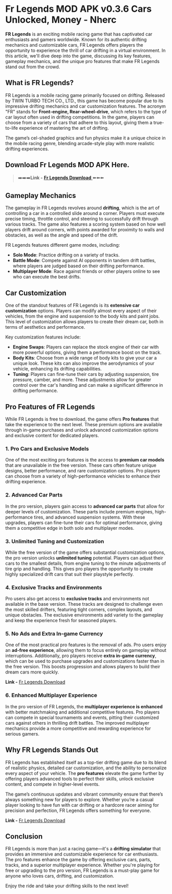 # Fr Legends MOD APK v0.3.6 Cars Unlocked, Money - Nherc

**FR Legends** is an exciting mobile racing game that has captivated car enthusiasts and gamers worldwide. Known for its authentic drifting mechanics and customizable cars, FR Legends offers players the opportunity to experience the thrill of car drifting in a virtual environment. In this article, we'll dive deep into the game, discussing its key features, gameplay mechanics, and the unique pro features that make FR Legends stand out from the crowd.

## What is FR Legends?

FR Legends is a mobile racing game primarily focused on drifting. Released by TWIN TURBO TECH CO., LTD., this game has become popular due to its impressive drifting mechanics and car customization features. The acronym "FR" stands for **Front-engine, Rear-wheel-drive**, which refers to the type of car layout often used in drifting competitions. In the game, players can choose from a variety of cars that adhere to this layout, giving them a true-to-life experience of mastering the art of drifting.

The game’s cel-shaded graphics and fun physics make it a unique choice in the mobile racing genre, blending arcade-style play with more realistic drifting experiences.

## Download Fr Legends MOD APK Here.
> ➡️➡️➡️**Link -** <a href="https://nherc.in/fr-legends/"> **Fr Legends Download** </a> ⬅️⬅️⬅️

## Gameplay Mechanics

The gameplay in FR Legends revolves around **drifting**, which is the art of controlling a car in a controlled slide around a corner. Players must execute precise timing, throttle control, and steering to successfully drift through various tracks. The game also features a scoring system based on how well players drift around corners, with points awarded for proximity to walls and obstacles, as well as the angle and speed of the drift.


FR Legends features different game modes, including:
- **Solo Mode**: Practice drifting on a variety of tracks.
- **Battle Mode**: Compete against AI opponents in tandem drift battles, where players are judged based on their drifting performance.
- **Multiplayer Mode**: Race against friends or other players online to see who can execute the best drifts.

## Car Customization

One of the standout features of FR Legends is its **extensive car customization** options. Players can modify almost every aspect of their vehicles, from the engine and suspension to the body kits and paint jobs. This level of customization allows players to create their dream car, both in terms of aesthetics and performance.

Key customization features include:
- **Engine Swaps**: Players can replace the stock engine of their car with more powerful options, giving them a performance boost on the track.
- **Body Kits**: Choose from a wide range of body kits to give your car a unique look. These kits can also improve the aerodynamics of your vehicle, enhancing its drifting capabilities.
- **Tuning**: Players can fine-tune their cars by adjusting suspension, tire pressure, camber, and more. These adjustments allow for greater control over the car's handling and can make a significant difference in drifting performance.

## Pro Features of FR Legends

While FR Legends is free to download, the game offers **Pro features** that take the experience to the next level. These premium options are available through in-game purchases and unlock advanced customization options and exclusive content for dedicated players.

### 1. **Pro Cars and Exclusive Models**

One of the most exciting pro features is the access to **premium car models** that are unavailable in the free version. These cars often feature unique designs, better performance, and rare customization options. Pro players can choose from a variety of high-performance vehicles to enhance their drifting experience.

### 2. **Advanced Car Parts**

In the pro version, players gain access to **advanced car parts** that allow for deeper levels of customization. These parts include premium engines, high-performance tires, and advanced suspension systems. With these upgrades, players can fine-tune their cars for optimal performance, giving them a competitive edge in both solo and multiplayer modes.

### 3. **Unlimited Tuning and Customization**

While the free version of the game offers substantial customization options, the pro version unlocks **unlimited tuning** potential. Players can adjust their cars to the smallest details, from engine tuning to the minute adjustments of tire grip and handling. This gives pro players the opportunity to create highly specialized drift cars that suit their playstyle perfectly.

### 4. **Exclusive Tracks and Environments**

Pro users also get access to **exclusive tracks** and environments not available in the base version. These tracks are designed to challenge even the most skilled drifters, featuring tight corners, complex layouts, and unique obstacles. The exclusive environments add variety to the gameplay and keep the experience fresh for seasoned players.

### 5. **No Ads and Extra In-game Currency**

One of the most practical pro features is the removal of ads. Pro users enjoy an **ad-free experience**, allowing them to focus entirely on gameplay without interruptions. Additionally, pro players receive **extra in-game currency**, which can be used to purchase upgrades and customizations faster than in the free version. This boosts progression and allows players to build their dream cars more quickly.

**Link -** <a href="https://nherc.in/fr-legends/"> Fr Legends Download </a>

### 6. **Enhanced Multiplayer Experience**

In the pro version of FR Legends, the **multiplayer experience is enhanced** with better matchmaking and additional competitive features. Pro players can compete in special tournaments and events, pitting their customized cars against others in thrilling drift battles. The improved multiplayer mechanics provide a more competitive and rewarding experience for serious gamers.

## Why FR Legends Stands Out

FR Legends has established itself as a top-tier drifting game due to its blend of realistic physics, detailed car customization, and the ability to personalize every aspect of your vehicle. The **pro features** elevate the game further by offering players advanced tools to perfect their skills, unlock exclusive content, and compete in higher-level events.

The game’s continuous updates and vibrant community ensure that there’s always something new for players to explore. Whether you’re a casual player looking to have fun with car drifting or a hardcore racer aiming for precision and perfection, FR Legends offers something for everyone.

**Link -** <a href="https://nherc.in/fr-legends/"> Fr Legends Download </a>

## Conclusion

FR Legends is more than just a racing game—it's a **drifting simulator** that provides an immersive and customizable experience for car enthusiasts. The pro features enhance the game by offering exclusive cars, parts, tracks, and a superior multiplayer experience. Whether you're playing for free or upgrading to the pro version, FR Legends is a must-play game for anyone who loves cars, drifting, and customization.

Enjoy the ride and take your drifting skills to the next level!
